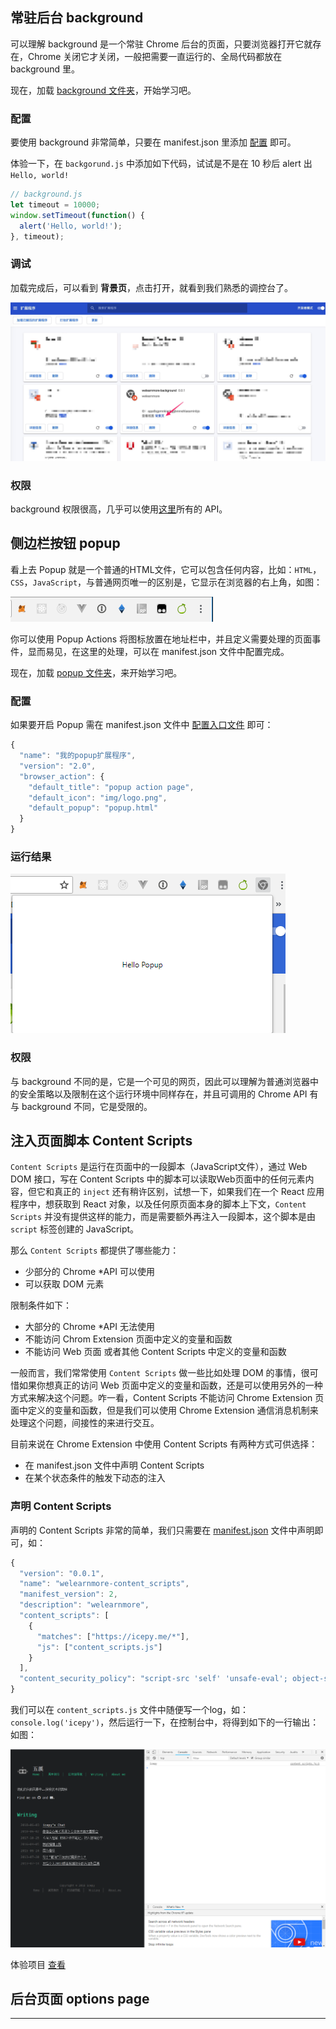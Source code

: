 ## 常驻后台 background

可以理解 background 是一个常驻 Chrome 后台的页面，只要浏览器打开它就存在，Chrome 关闭它才关闭，一般把需要一直运行的、全局代码都放在 background 里。

现在，加载 [background 文件夹][background folder]，开始学习吧。

### 配置

要使用 background 非常简单，只要在 manifest.json 里添加 [配置][background config] 即可。

体验一下，在 `backgorund.js` 中添加如下代码，试试是不是在 10 秒后 alert 出 `Hello, world!`

```javascript
// background.js
let timeout = 10000;
window.setTimeout(function() {
  alert('Hello, world!');
}, timeout);
```

### 调试

加载完成后，可以看到 **背景页**，点击打开，就看到我们熟悉的调控台了。

![](../images/chap-02-01.jpg)


### 权限

background 权限很高，几乎可以使用[这里][Chrome Extension API]所有的 API。


## 侧边栏按钮 popup

看上去 Popup 就是一个普通的HTML文件，它可以包含任何内容，比如：`HTML`，`CSS`，`JavaScript`，与普通网页唯一的区别是，它显示在浏览器的右上角，如图：

![](../images/chap-01-06.png)

你可以使用 Popup Actions 将图标放置在地址栏中，并且定义需要处理的页面事件，显而易见，在这里的处理，可以在 manifest.json 文件中配置完成。

现在，加载 [popup 文件夹][popup folder]，来开始学习吧。

### 配置

如果要开启 Popup 需在 manifest.json 文件中 [配置入口文件][popup config] 即可：

```JavaScript
{
  "name": "我的popup扩展程序",
  "version": "2.0",
  "browser_action": {
    "default_title": "popup action page",
    "default_icon": "img/logo.png",
    "default_popup": "popup.html"
  }
}
```

### 运行结果

![](../images/chap-01-07.png)

### 权限

与 background 不同的是，它是一个可见的网页，因此可以理解为普通浏览器中的安全策略以及限制在这个运行环境中同样存在，并且可调用的 Chrome API 有与 background 不同，它是受限的。


## 注入页面脚本 Content Scripts

`Content Scripts` 是运行在页面中的一段脚本（JavaScript文件），通过 Web DOM 接口，写在 Content Scripts 中的脚本可以读取Web页面中的任何元素内容，但它和真正的 `inject` 还有稍许区别，试想一下，如果我们在一个 React 应用程序中，想获取到 React 对象，以及任何原页面本身的脚本上下文，`Content Scripts` 并没有提供这样的能力，而是需要额外再注入一段脚本，这个脚本是由 `script` 标签创建的 JavaScript。

那么 `Content Scripts` 都提供了哪些能力：

- 少部分的 Chrome *API 可以使用
- 可以获取 DOM 元素

限制条件如下：

- 大部分的 Chrome *API 无法使用
- 不能访问 Chrom Extension 页面中定义的变量和函数
- 不能访问 Web 页面 或者其他 Content Scripts 中定义的变量和函数

一般而言，我们常常使用 `Content Scripts` 做一些比如处理 DOM 的事情，很可惜如果你想真正的访问 Web 页面中定义的变量和函数，还是可以使用另外的一种方式来解决这个问题。咋一看，Content Scripts 不能访问 Chrome Extension 页面中定义的变量和函数，但是我们可以使用 Chrome Extension 通信消息机制来处理这个问题，间接性的来进行交互。

目前来说在 Chrome Extension 中使用 Content Scripts 有两种方式可供选择：

- 在 manifest.json 文件中声明 Content Scripts
- 在某个状态条件的触发下动态的注入

### 声明 Content Scripts

声明的 Content Scripts 非常的简单，我们只需要在 [manifest.json][content scripts config] 文件中声明即可，如：

```javascript
{
  "version": "0.0.1",
  "name": "welearnmore-content_scripts",
  "manifest_version": 2,
  "description": "welearnmore",
  "content_scripts": [
    {
      "matches": ["https://icepy.me/*"],
      "js": ["content_scripts.js"]
    }
  ],
  "content_security_policy": "script-src 'self' 'unsafe-eval'; object-src 'self';"
}

```

我们可以在 `content_scripts.js` 文件中随便写一个log，如：`console.log('icepy')`，然后运行一下，在控制台中，将得到如下的一行输出：如图：

![](../images/chap-01-08.png)

体验项目 [查看][content scripts folder]


## 后台页面 options page

-----

[content scripts folder]: https://github.com/welearnmore/chrome-extension-demos/tree/master/content_scripts
[content scripts config]:https://github.com/welearnmore/chrome-extension-demos/tree/master/content_scripts/manifest.json
[popup folder]: https://github.com/welearnmore/chrome-extension-demos/tree/master/popup
[popup config]:https://github.com/welearnmore/chrome-extension-demos/tree/master/popup/manifest.json
[Chrome Extension API]: https://developers.chrome.com/extensions/api_index
[background folder]: https://github.com/welearnmore/chrome-extension-demos/tree/master/background
[background config]: https://github.com/welearnmore/chrome-extension-demos/blob/master/background/manifest.json#L9-L11